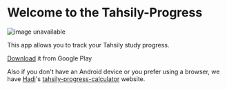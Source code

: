 # Welcome to the Tahsily-Progress

![image unavailable](https://play-lh.googleusercontent.com/qAS6hJnIrRGZJrRX0iDyreMxxRVem0gbid5aY-SXfRI4Q-bC8lzud7vldqz9GfJ1JMiv=s180-rw)

This app allows you to track your Tahsily study progress.

[Download](https://play.google.com/store/apps/details?id=com.haider.tahsily_progress) it from Google Play

Also if you don't have an Android device or you prefer using a browser, we have [Hadi](https://github.com/hadialqattan)'s [tahsily-progress-calculator](https://github.com/hadialqattan/tahsily-progress-calculator) website.



